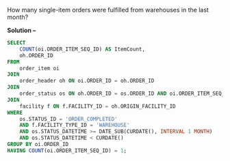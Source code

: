 How many single-item orders were fulfilled from warehouses in the last month?

**Solution –**
```sql
SELECT
    COUNT(oi.ORDER_ITEM_SEQ_ID) AS ItemCount,
    oh.ORDER_ID
FROM 
    order_item oi
JOIN 
    order_header oh ON oi.ORDER_ID = oh.ORDER_ID
JOIN 
    order_status os ON oh.ORDER_ID = os.ORDER_ID AND oi.ORDER_ITEM_SEQ_ID = os.ORDER_ITEM_SEQ_ID 
JOIN 
    facility f ON f.FACILITY_ID = oh.ORIGIN_FACILITY_ID
WHERE
    os.STATUS_ID = 'ORDER_COMPLETED'
    AND f.FACILITY_TYPE_ID = 'WAREHOUSE'
    AND os.STATUS_DATETIME >= DATE_SUB(CURDATE(), INTERVAL 1 MONTH)
    AND os.STATUS_DATETIME < CURDATE()
GROUP BY oi.ORDER_ID
HAVING COUNT(oi.ORDER_ITEM_SEQ_ID) = 1;
```